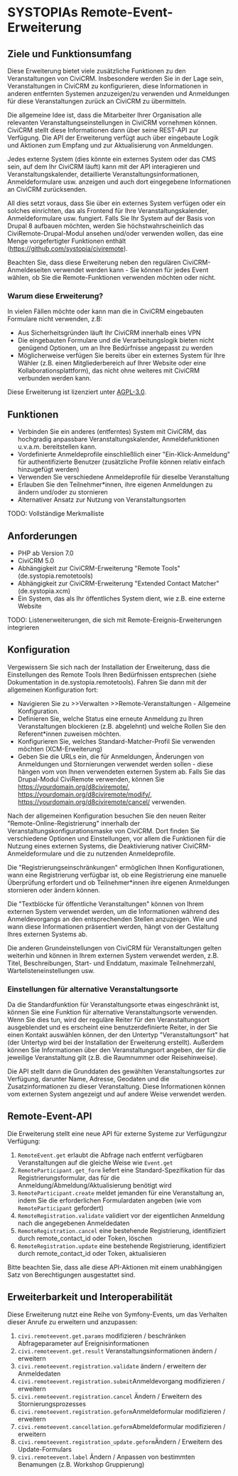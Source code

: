 # SYSTOPIAs Remote-Event-Erweiterung

## Ziele und Funktionsumfang

Diese Erweiterung bietet viele zusätzliche Funktionen zu den Veranstaltungen von CiviCRM. Insbesondere werden Sie in der Lage sein, Veranstaltungen in CiviCRM zu konfigurieren, diese Informationen in anderen entfernten Systemen anzuzeigen/zu verwenden und Anmeldungen für diese Veranstaltungen zurück an CiviCRM zu übermitteln.

Die allgemeine Idee ist, dass die Mitarbeiter Ihrer Organisation alle relevanten Veranstaltungseinstellungen in CiviCRM vornehmen können. CiviCRM stellt diese Informationen dann über seine REST-API zur Verfügung. Die API der Erweiterung verfügt auch über eingebaute Logik und Aktionen zum Empfang und zur Aktualisierung von Anmeldungen.

Jedes externe System (dies könnte ein externes System oder das CMS sein, auf dem Ihr CiviCRM läuft) kann mit der API interagieren und Veranstaltungskalender, detaillierte Veranstaltungsinformationen, Anmeldeformulare usw. anzeigen und auch dort eingegebene Informationen an CiviCRM zurücksenden. 

All dies setzt voraus, dass Sie über ein externes System verfügen oder ein solches einrichten, das als Frontend für Ihre Veranstaltungskalender, Anmeldeformulare usw. fungiert. Falls Sie Ihr System auf der Basis von Drupal 8 aufbauen möchten, werden Sie höchstwahrscheinlich das CiviRemote-Drupal-Modul ansehen und/oder verwenden wollen, das eine Menge vorgefertigter Funktionen enthält (https://github.com/systopia/civiremote).

Beachten Sie, dass diese Erweiterung neben den regulären CiviCRM-Anmeldeseiten verwendet werden kann - Sie können für jedes Event wählen, ob Sie die Remote-Funktionen verwenden möchten oder nicht.

### Warum diese Erweiterung?

In vielen Fällen möchte oder kann man die in CiviCRM eingebauten Formulare nicht verwenden, z.B:
* Aus Sicherheitsgründen läuft Ihr CiviCRM innerhalb eines VPN
* Die eingebauten Formulare und die Verarbeitungslogik bieten nicht genügend Optionen, um an Ihre Bedürfnisse angepasst zu werden
* Möglicherweise verfügen Sie bereits über ein externes System für Ihre Wähler (z.B. einen Mitgliederbereich auf Ihrer Website oder eine Kollaborationsplattform), das nicht ohne weiteres mit CiviCRM verbunden werden kann.

Diese Erweiterung ist lizenziert unter [AGPL-3.0](./LICENSE.txt).

## Funktionen

* Verbinden Sie ein anderes (entferntes) System mit CiviCRM, das hochgradig anpassbare Veranstaltungskalender, Anmeldefunktionen u.v.a.m. bereitstellen kann.
* Vordefinierte Anmeldeprofile einschließlich einer "Ein-Klick-Anmeldung" für authentifizierte Benutzer (zusätzliche Profile können relativ einfach hinzugefügt werden)
* Verwenden Sie verschiedene Anmeldeprofile für dieselbe Veranstaltung
* Erlauben Sie den Teilnehmer*innen, ihre eigenen Anmeldungen zu ändern und/oder zu stornieren
* Alternativer Ansatz zur Nutzung von Veranstaltungsorten 

TODO: Vollständige Merkmalliste


## Anforderungen

* PHP ab Version 7.0
* CiviCRM 5.0
* Abhängigkeit zur CiviCRM-Erweiterung "Remote Tools" (de.systopia.remotetools)
* Abhängigkeit zur CiviCRM-Erweiterung "Extended Contact Matcher" (de.systopia.xcm)
* Ein System, das als Ihr öffentliches System dient, wie z.B. eine externe Website

TODO: Listenerweiterungen, die sich mit Remote-Ereignis-Erweiterungen integrieren

## Konfiguration

Vergewissern Sie sich nach der Installation der Erweiterung, dass die Einstellungen des Remote Tools Ihren Bedürfnissen entsprechen (siehe Dokumentation in de.systopia.remotetools). Fahren Sie dann mit der allgemeinen Konfiguration fort:

* Navigieren Sie zu >>Verwalten >>Remote-Veranstaltungen - Allgemeine Konfiguration.
* Definieren Sie, welche Status eine erneute Anmeldung zu Ihren Veranstaltungen blockieren (z.B. abgelehnt) und welche Rollen Sie den Referent*innen zuweisen möchten. 
* Konfigurieren Sie, welches Standard-Matcher-Profil Sie verwenden möchten (XCM-Erweiterung)
* Geben Sie die URLs ein, die für Anmeldungen, Änderungen von Anmeldungen und Stornierungen verwendet werden sollen - diese hängen vom von Ihnen verwendeten externen System ab. Falls Sie das Drupal-Modul CiviRemote verwenden, können Sie https://yourdomain.org/d8civiremote/, https://yourdomain.org/d8civiremote/modify/, https://yourdomain.org/d8civiremote/cancel/ verwenden.

Nach der allgemeinen Konfiguration besuchen Sie den neuen Reiter "Remote-Online-Registrierung" innerhalb der Veranstaltungskonfigurationsmaske von CiviCRM. Dort finden Sie verschiedene Optionen und Einstellungen, vor allem die Funktionen für die Nutzung eines externen Systems, die Deaktivierung nativer CiviCRM-Anmeldeformulare und die zu nutzenden Anmeldeprofile.

Die "Registrierungseinschränkungen" ermöglichen Ihnen Konfigurationen, wann eine Registrierung verfügbar ist, ob eine Registrierung eine manuelle Überprüfung erfordert und ob Teilnehmer*innen ihre eigenen Anmeldungen stornieren oder ändern können.

Die "Textblöcke für öffentliche Veranstaltungen" können von Ihrem externen System verwendet werden, um die Informationen während des Anmeldevorgangs an den entsprechenden Stellen anzuzeigen. Wie und wann diese Informationen präsentiert werden, hängt von der Gestaltung Ihres externen Systems ab. 

Die anderen Grundeinstellungen von CiviCRM für Veranstaltungen gelten weiterhin und können in Ihrem externen System verwendet werden, z.B. Titel, Beschreibungen, Start- und Enddatum, maximale Teilnehmerzahl, Wartelisteneinstellungen usw.

### Einstellungen für alternative Veranstaltungsorte

Da die Standardfunktion für Veranstaltungsorte etwas eingeschränkt ist, können Sie eine Funktion für alternative Veranstaltungsorte verwenden. Wenn Sie dies tun, wird der reguläre Reiter für den Veranstaltungsort ausgeblendet und es erscheint eine benutzerdefinierte Reiter, in der Sie einen Kontakt auswählen können, der den Untertyp "Veranstaltungsort" hat (der Untertyp wird bei der Installation der Erweiterung erstellt). Außerdem können Sie Informationen über den Veranstaltungsort angeben, der für die jeweilige Veranstaltung gilt (z.B. die Raumnummer oder Reisehinweise).

Die API stellt dann die Grunddaten des gewählten Veranstaltungsortes zur Verfügung, darunter Name, Adresse, Geodaten und die Zusatzinformationen zu dieser Veranstaltung. Diese Informationen können vom externen System angezeigt und auf andere Weise verwendet werden.

## Remote-Event-API

Die Erweiterung stellt eine neue API für externe Systeme zur Verfügungzur Verfügung:

1. ``RemoteEvent.get`` erlaubt die Abfrage nach entfernt verfügbaren Veranstaltungen auf die gleiche Weise wie ``Event.get``
1. ``RemoteParticipant.get_form`` liefert eine Standard-Spezifikation für das Registrierungsformular, das für die Anmeldung/Abmeldung/Aktualisierung benötigt wird
1. ``RemoteParticipant.create`` meldet jemanden für eine Veranstaltung an, indem Sie die erforderlichen Formulardaten angeben (wie vom ``RemoteParticipant`` gefordert)
1. ``RemoteRegistration.validate`` validiert vor der eigentlichen Anmeldung nach die angegebenen Anmeldedaten
1. ``RemoteRegistration.cancel`` eine bestehende Registrierung, identifiziert durch remote_contact_id oder Token, löschen
1. ``RemoteRegistration.update`` eine bestehende Registrierung, identifiziert durch remote_contact_id oder Token, aktualisieren

Bitte beachten Sie, dass alle diese API-Aktionen mit einem unabhängigen Satz von Berechtigungen ausgestattet sind.

## Erweiterbarkeit und Interoperabilität

Diese Erweiterung nutzt eine Reihe von Symfony-Events, um das Verhalten dieser Anrufe zu erweitern und anzupassen:

1. ``civi.remoteevent.get.params`` modifizieren / beschränken Abfrageparameter auf Ereignisinformationen
1. ``civi.remoteevent.get.result`` Veranstaltungsinformationen ändern / erweitern
1. ``civi.remoteevent.registration.validate`` ändern / erweitern der Anmeldedaten
1. ``civi.remoteevent.registration.submit``Anmeldevorgang modifizieren / erweitern
1. ``civi.remoteevent.registration.cancel`` Ändern / Erweitern des Stornierungsprozesses
1. ``civi.remoteevent.registration.geform``Anmeldeformular modifizieren / erweitern
1. ``civi.remoteevent.cancellation.geform``Abmeldeformular modifizieren / erweitern
1. ``civi.remoteevent.registration_update.geform``Ändern / Erweitern des Update-Formulars
1. ``civi.remoteevent.label`` Ändern / Anpassen von bestimmten Benamungen (z.B. Workshop Gruppierung)
